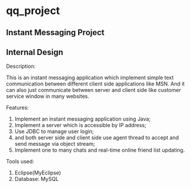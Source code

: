 # qq_project

Instant Messaging Project
-----------


Internal Design
---------------
Description:

This is an instant messaging application which implement simple text communication between different client side applications like MSN. And it can also just communicate between server and client side like customer service window in many websites.


Features:

1. Implement an instant messaging application using Java;
2. Implement a server which is accessible by IP address;
3. Use JDBC to manage user login;
4. and both server side and client side use agent thread to accept and send message via object stream;
5. Implement one to many chats and real-time online friend list updating.

Tools used:

1. Eclipse(MyEclipse)
2. Database: MySQL
